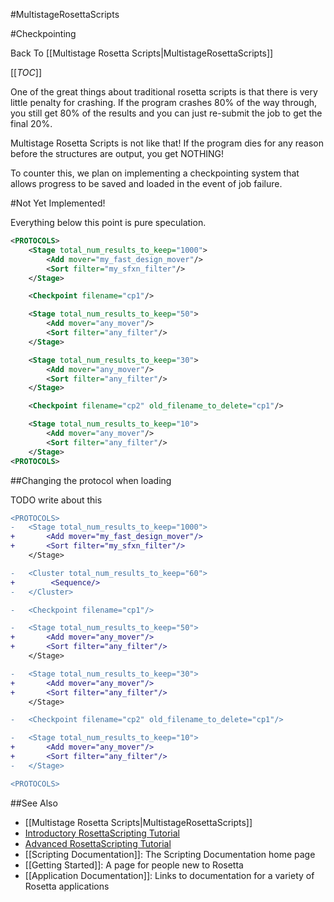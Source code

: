 #MultistageRosettaScripts

#Checkpointing

Back To [[Multistage Rosetta Scripts|MultistageRosettaScripts]]

[[_TOC_]]

One of the great things about traditional rosetta scripts
is that there is very little penalty for crashing.
If the program crashes 80% of the way through, you still get 80% of the results
and you can just re-submit the job to get the final 20%.

Multistage Rosetta Scripts is not like that!
If the program dies for any reason before
the structures are output, you get NOTHING!

To counter this, we plan on implementing a checkpointing system that
allows progress to be saved and loaded in the event of job failure.

#Not Yet Implemented!

Everything below this point is pure speculation.

```xml
<PROTOCOLS>
	<Stage total_num_results_to_keep="1000">
		<Add mover="my_fast_design_mover"/>
		<Sort filter="my_sfxn_filter"/>
	</Stage>

	<Checkpoint filename="cp1"/>

	<Stage total_num_results_to_keep="50">
		<Add mover="any_mover"/>
		<Sort filter="any_filter"/>
	</Stage>

	<Stage total_num_results_to_keep="30">
		<Add mover="any_mover"/>
		<Sort filter="any_filter"/>
	</Stage>

	<Checkpoint filename="cp2" old_filename_to_delete="cp1"/>

	<Stage total_num_results_to_keep="10">
		<Add mover="any_mover"/>
		<Sort filter="any_filter"/>
	</Stage>
<PROTOCOLS>
```

##Changing the protocol when loading

TODO write about this

```diff
<PROTOCOLS>
-	<Stage total_num_results_to_keep="1000">
+		<Add mover="my_fast_design_mover"/>
+		<Sort filter="my_sfxn_filter"/>
	</Stage>

-	<Cluster total_num_results_to_keep="60">
+		 <Sequence/>
-	</Cluster>

-	<Checkpoint filename="cp1"/>

-	<Stage total_num_results_to_keep="50">
+		<Add mover="any_mover"/>
+		<Sort filter="any_filter"/>
	</Stage>

-	<Stage total_num_results_to_keep="30">
+		<Add mover="any_mover"/>
+		<Sort filter="any_filter"/>
	</Stage>

-	<Checkpoint filename="cp2" old_filename_to_delete="cp1"/>

-	<Stage total_num_results_to_keep="10">
+		<Add mover="any_mover"/>
+		<Sort filter="any_filter"/>
-	</Stage>

<PROTOCOLS>
```

##See Also

* [[Multistage Rosetta Scripts|MultistageRosettaScripts]]
* [Introductory RosettaScripting Tutorial](https://www.rosettacommons.org/demos/latest/tutorials/scripting_with_rosettascripts/scripting_with_rosettascripts)
* [Advanced RosettaScripting Tutorial](https://www.rosettacommons.org/demos/latest/tutorials/advanced_scripting_with_rosettascripts/advanced_scripting_with_rosettascripts)
* [[Scripting Documentation]]: The Scripting Documentation home page
* [[Getting Started]]: A page for people new to Rosetta
* [[Application Documentation]]: Links to documentation for a variety of Rosetta applications
